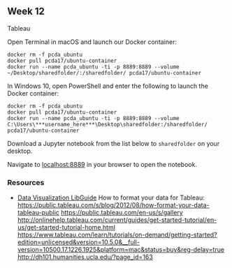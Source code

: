 ## Week 12

Tableau

Open Terminal in macOS and launch our Docker container:

```
docker rm -f pcda_ubuntu
docker pull pcda17/ubuntu-container
docker run --name pcda_ubuntu -ti -p 8889:8889 --volume ~/Desktop/sharedfolder/:/sharedfolder/ pcda17/ubuntu-container
```

In Windows 10, open PowerShell and enter the following to launch the Docker container:

```
docker rm -f pcda_ubuntu
docker pull pcda17/ubuntu-container
docker run --name pcda_ubuntu -ti -p 8889:8889 --volume C:\Users\***username_here***\Desktop\sharedfolder:/sharedfolder/ pcda17/ubuntu-container
```

Download a Jupyter notebook from the list below to `sharedfolder` on your desktop.


Navigate to [localhost:8889](localhost:8889) in your browser to open the notebook.


### Resources

- [Data Visualization LibGuide](https://guides.lib.utexas.edu/data-visualization/resources)
How to format your data for Tableau: https://public.tableau.com/s/blog/2012/08/how-format-your-data-tableau-public
https://public.tableau.com/en-us/s/gallery
http://onlinehelp.tableau.com/current/guides/get-started-tutorial/en-us/get-started-tutorial-home.html
https://www.tableau.com/learn/tutorials/on-demand/getting-started?edition=unlicensed&version=10.5.0&__full-version=10500.17.1226.1925&platform=mac&status=buy&reg-delay=true
http://dh101.humanities.ucla.edu/?page_id=163

